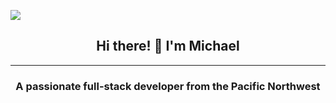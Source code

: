 ![](https://github.com/gacetta/gacetta/assets/78240758/3bbbd934-6867-41bc-80e5-0807df1efd17)

<h2 align="center"> Hi there! 👋 I'm Michael </h2>
<hr>
<h3 align="center"> A passionate full-stack developer from the Pacific Northwest </h3>

<!--
**gacetta/gacetta** is a ✨ _special_ ✨ repository because its `README.md` (this file) appears on your GitHub profile.

Here are some ideas to get you started:

- 🔭 I’m currently working on ...
- 🌱 I’m currently learning ...
- 👯 I’m looking to collaborate on ...
- 🤔 I’m looking for help with ...
- 💬 Ask me about ...
- 📫 How to reach me: ...
- 😄 Pronouns: ...
- ⚡ Fun fact: ...
-->

